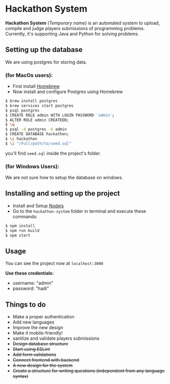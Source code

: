 <!-- markdownlint-disable MD001 MD014 -->

# Hackathon System
**Hackathon System** *(Temporary name)* is an automated system to upload, compile and judge players submissions of programming problems. Currently, it's supporting Java and Python for solving problems.

## Setting up the database
We are using postgres for storing data.
### (for MacOs users):
- First install [Homebrew](https://brew.sh/)
- Now install and configure Postgres using Homebrew
```bash
$ brew install postgres
$ brew services start postgres
$ psql postgres
$ CREATE ROLE admin WITH LOGIN PASSWORD 'admin';
$ ALTER ROLE admin CREATEDB;
$ \q
$ psql -d postgres -U admin
$ CREATE DATABASE hackathon;
$ \c hackathon
$ \i "/Full/path/to/seed.sql"
```
you'll find `seed.sql` inside the project's folder.
### (for Windows Users):
We are not sure how to setup the database on windows.

## Installing and setting up the project
- Install and Setup [Nodejs](http://nodejs.org)
- Go to the `hackathon-system` folder in terminal and execute these commands:
```bash
$ npm install
$ npm run build
$ npm start
```

## Usage

You can see the project now at `localhost:3000`

**Use these credentials:**
- username: "admin"
- password: "hadi"

## Things to do

- Make a proper authentication
- Add new languages
- Improve the new design
- Make it mobile-friendly!
- sanitize and validate players submissions
- ~~Design database structure~~
- ~~Start using ESLint~~
- ~~Add form validations~~
- ~~Connect frontend with backend~~
- ~~A new design for the system~~
- ~~Create a structure for writing questions (independent from any language syntax)~~
